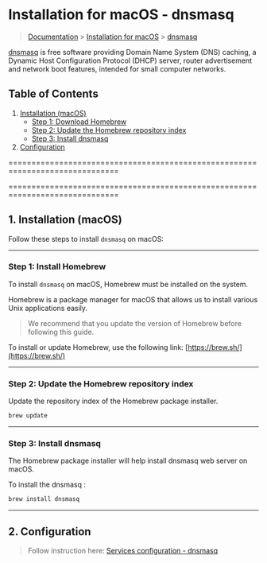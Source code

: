 # Installation for macOS - dnsmasq

> [Documentation](../readme.md) > [Installation for macOS](./readme.md) > [dnsmasq](./dnsmasq.md)

[dnsmasq](http://www.thekelleys.org.uk/dnsmasq/doc.html) is free software providing Domain Name System (DNS) caching, a Dynamic Host Configuration Protocol (DHCP) server, router advertisement and network boot features, intended for small computer networks.

## Table of Contents
1. [Installation (macOS)](#markdown-header-installing-dnsmasq-on-mac)
	* [Step 1: Download Homebrew](#markdown-header-installing-dnsmasq-on-mac-step1)
	* [Step 2: Update the Homebrew repository index](#markdown-header-installing-dnsmasq-on-mac-step2)
	* [Step 3: Install dnsmasq](#markdown-header-installing-dnsmasq-on-mac-step3)
2. [Configuration](#markdown-header-configuration)

==============================================================================

==============================================================================

## 1. Installation (macOS)

Follow these steps to install `dnsmasq` on macOS:

---

### Step 1: Install Homebrew

To install `dnsmasq` on macOS, Homebrew must be installed on the system.

Homebrew is a package manager for macOS that allows us to install various Unix applications easily.

> We recommend that you update the version of Homebrew before following this guide.

To install or update Homebrew, use the following link: [https://brew.sh/](https://brew.sh/)

---

### Step 2: Update the Homebrew repository index

Update the repository index of the Homebrew package installer.

```bash
brew update
```

---

### Step 3: Install dnsmasq

The Homebrew package installer will help install dnsmasq web server on macOS.

To install the dnsmasq :

```bash
brew install dnsmasq
```

---

## 2. Configuration

> Follow instruction here: [Services configuration - dnsmasq](./../configuration/services/dnsmasq.md)


